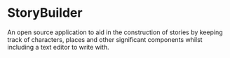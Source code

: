 # StoryBuilder
An open source application to aid in the construction of stories by keeping track of characters, places and other significant components whilst including a text editor to write with.
